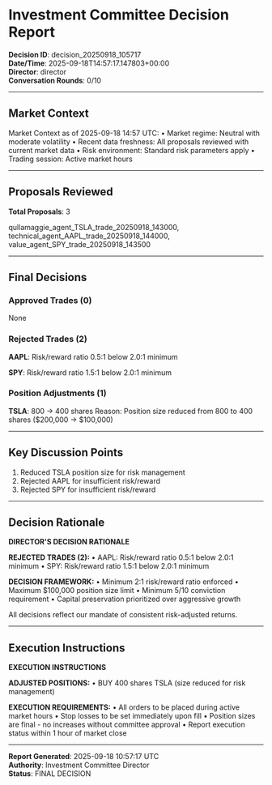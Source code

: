 # Investment Committee Decision Report

**Decision ID**: decision_20250918_105717  
**Date/Time**: 2025-09-18T14:57:17.147803+00:00  
**Director**: director  
**Conversation Rounds**: 0/10  

---

## Market Context

Market Context as of 2025-09-18 14:57 UTC:
• Market regime: Neutral with moderate volatility
• Recent data freshness: All proposals reviewed with current market data
• Risk environment: Standard risk parameters apply
• Trading session: Active market hours

---

## Proposals Reviewed

**Total Proposals**: 3

qullamaggie_agent_TSLA_trade_20250918_143000, technical_agent_AAPL_trade_20250918_144000, value_agent_SPY_trade_20250918_143500

---

## Final Decisions

### Approved Trades (0)

None

### Rejected Trades (2)

**AAPL**: Risk/reward ratio 0.5:1 below 2.0:1 minimum

**SPY**: Risk/reward ratio 1.5:1 below 2.0:1 minimum



### Position Adjustments (1)

**TSLA**: 800 → 400 shares
Reason: Position size reduced from 800 to 400 shares ($200,000 -> $100,000)



---

## Key Discussion Points

1. Reduced TSLA position size for risk management
2. Rejected AAPL for insufficient risk/reward
3. Rejected SPY for insufficient risk/reward


---

## Decision Rationale

**DIRECTOR'S DECISION RATIONALE**

**REJECTED TRADES (2):**
• AAPL: Risk/reward ratio 0.5:1 below 2.0:1 minimum
• SPY: Risk/reward ratio 1.5:1 below 2.0:1 minimum

**DECISION FRAMEWORK:**
• Minimum 2:1 risk/reward ratio enforced
• Maximum $100,000 position size limit
• Minimum 5/10 conviction requirement
• Capital preservation prioritized over aggressive growth

All decisions reflect our mandate of consistent risk-adjusted returns.

---

## Execution Instructions

**EXECUTION INSTRUCTIONS**

**ADJUSTED POSITIONS:**
• BUY 400 shares TSLA (size reduced for risk management)

**EXECUTION REQUIREMENTS:**
• All orders to be placed during active market hours
• Stop losses to be set immediately upon fill
• Position sizes are final - no increases without committee approval
• Report execution status within 1 hour of market close


---

**Report Generated**: 2025-09-18 10:57:17 UTC  
**Authority**: Investment Committee Director  
**Status**: FINAL DECISION  
